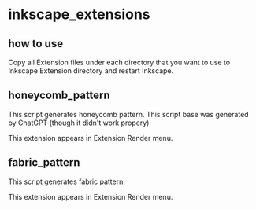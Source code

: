 # inkscape_extensions
## how to use
Copy all Extension files under each directory that you want to use to Inkscape Extension directory and restart Inkscape.

## honeycomb_pattern
This script generates honeycomb pattern.
This script base was generated by ChatGPT (though it didn't work propery)

This extension appears in Extension Render menu.

## fabric_pattern
This script generates fabric pattern.

This extension appears in Extension Render menu.

